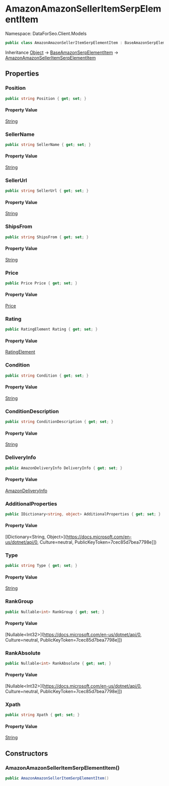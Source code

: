 # AmazonAmazonSellerItemSerpElementItem

Namespace: DataForSeo.Client.Models

```csharp
public class AmazonAmazonSellerItemSerpElementItem : BaseAmazonSerpElementItem
```

Inheritance [Object](https://docs.microsoft.com/en-us/dotnet/api/Object) → [BaseAmazonSerpElementItem](./BaseAmazonSerpElementItem.md) → [AmazonAmazonSellerItemSerpElementItem](./AmazonAmazonSellerItemSerpElementItem.md)

## Properties

### **Position**

```csharp
public string Position { get; set; }
```

#### Property Value

[String](https://docs.microsoft.com/en-us/dotnet/api/String)<br>

### **SellerName**

```csharp
public string SellerName { get; set; }
```

#### Property Value

[String](https://docs.microsoft.com/en-us/dotnet/api/String)<br>

### **SellerUrl**

```csharp
public string SellerUrl { get; set; }
```

#### Property Value

[String](https://docs.microsoft.com/en-us/dotnet/api/String)<br>

### **ShipsFrom**

```csharp
public string ShipsFrom { get; set; }
```

#### Property Value

[String](https://docs.microsoft.com/en-us/dotnet/api/String)<br>

### **Price**

```csharp
public Price Price { get; set; }
```

#### Property Value

[Price](./Price.md)<br>

### **Rating**

```csharp
public RatingElement Rating { get; set; }
```

#### Property Value

[RatingElement](./RatingElement.md)<br>

### **Condition**

```csharp
public string Condition { get; set; }
```

#### Property Value

[String](https://docs.microsoft.com/en-us/dotnet/api/String)<br>

### **ConditionDescription**

```csharp
public string ConditionDescription { get; set; }
```

#### Property Value

[String](https://docs.microsoft.com/en-us/dotnet/api/String)<br>

### **DeliveryInfo**

```csharp
public AmazonDeliveryInfo DeliveryInfo { get; set; }
```

#### Property Value

[AmazonDeliveryInfo](./AmazonDeliveryInfo.md)<br>

### **AdditionalProperties**

```csharp
public IDictionary<string, object> AdditionalProperties { get; set; }
```

#### Property Value

[IDictionary&lt;String, Object&gt;](https://docs.microsoft.com/en-us/dotnet/api/0, Culture=neutral, PublicKeyToken=7cec85d7bea7798e]])<br>

### **Type**

```csharp
public string Type { get; set; }
```

#### Property Value

[String](https://docs.microsoft.com/en-us/dotnet/api/String)<br>

### **RankGroup**

```csharp
public Nullable<int> RankGroup { get; set; }
```

#### Property Value

[Nullable&lt;Int32&gt;](https://docs.microsoft.com/en-us/dotnet/api/0, Culture=neutral, PublicKeyToken=7cec85d7bea7798e]])<br>

### **RankAbsolute**

```csharp
public Nullable<int> RankAbsolute { get; set; }
```

#### Property Value

[Nullable&lt;Int32&gt;](https://docs.microsoft.com/en-us/dotnet/api/0, Culture=neutral, PublicKeyToken=7cec85d7bea7798e]])<br>

### **Xpath**

```csharp
public string Xpath { get; set; }
```

#### Property Value

[String](https://docs.microsoft.com/en-us/dotnet/api/String)<br>

## Constructors

### **AmazonAmazonSellerItemSerpElementItem()**

```csharp
public AmazonAmazonSellerItemSerpElementItem()
```

